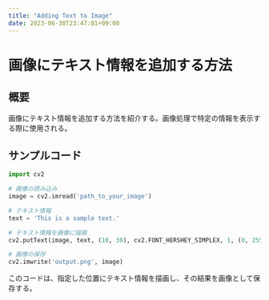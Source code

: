 ```yaml
---
title: "Adding Text to Image"
date: 2023-06-30T23:47:01+09:00
---
```


# 画像にテキスト情報を追加する方法

## 概要
画像にテキスト情報を追加する方法を紹介する。画像処理で特定の情報を表示する際に使用される。

## サンプルコード

```python
import cv2

# 画像の読み込み
image = cv2.imread('path_to_your_image')

# テキスト情報
text = 'This is a sample text.'

# テキスト情報を画像に描画
cv2.putText(image, text, (10, 30), cv2.FONT_HERSHEY_SIMPLEX, 1, (0, 255, 0), 2)

# 画像の保存
cv2.imwrite('output.png', image)
```
このコードは、指定した位置にテキスト情報を描画し、その結果を画像として保存する。
